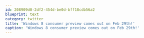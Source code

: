 ```yaml
---
id: 208909d0-2df2-454d-be0d-bff18cdb56a2
blueprint: text
category: twitter
title: 'Windows 8 consumer preview comes out on Feb 29th!'
caption: 'Windows 8 consumer preview comes out on Feb 29th!'
---
```

